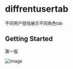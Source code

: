 # diffrentusertab

不同用户登陆展示不同角色tab

## Getting Started

第一版

![image](https://github.com/pheromone/Flutter_learn_demo/blob/master/%E5%85%B6%E4%BB%96/%E6%A1%88%E4%BE%8B/diffrent_user_tab/result.gif) <br/>
